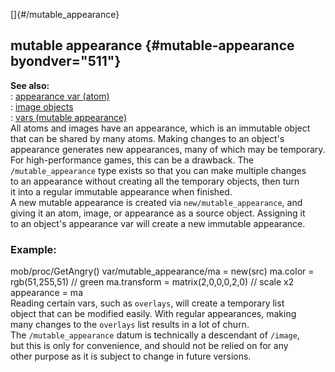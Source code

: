 []{#/mutable_appearance}    
## mutable appearance {#mutable-appearance byondver="511"}    
**See also:**    
:   [appearance var (atom)](/ref/atom/var/appearance.md)    
:   [image objects](/ref/image.md)    
:   [vars (mutable appearance)](/ref/mutable_appearance/var.md)    
All atoms and images have an appearance, which is an immutable object    
that can be shared by many atoms. Making changes to an object\'s    
appearance generates new appearances, many of which may be temporary.    
For high-performance games, this can be a drawback. The    
`/mutable_appearance` type exists so that you can make multiple changes    
to an appearance without creating all the temporary objects, then turn    
it into a regular immutable appearance when finished.    
A new mutable appearance is created via `new/mutable_appearance`, and    
giving it an atom, image, or appearance as a source object. Assigning it    
to an object\'s appearance var will create a new immutable appearance.    
### Example:    
mob/proc/GetAngry() var/mutable_appearance/ma = new(src) ma.color =    
rgb(51,255,51) // green ma.transform = matrix(2,0,0,0,2,0) // scale x2    
appearance = ma    
Reading certain vars, such as `overlays`, will create a temporary list    
object that can be modified easily. With regular appearances, making    
many changes to the `overlays` list results in a lot of churn.    
The `/mutable_appearance` datum is technically a descendant of `/image`,    
but this is only for convenience, and should not be relied on for any    
other purpose as it is subject to change in future versions.  